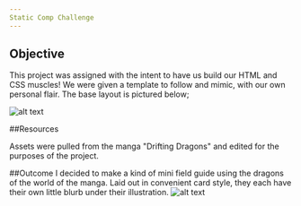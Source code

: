 ```yaml
---
Static Comp Challenge
---
```

## Objective

This project was assigned with the intent to have us build our HTML and CSS muscles! We were given a template to follow and mimic, with our own personal flair. The base layout is pictured below;


![alt text](https://frontend.turing.io/assets/images/static-comp-challenge-2.jpg)

##Resources

Assets were pulled from the manga "Drifting Dragons" and edited for the purposes of the project.

##Outcome
I decided to make a kind of mini field guide using the dragons of the world of the manga. Laid out in convenient card style, they each have their own little blurb under their illustration.
![alt text](https://i.imgur.com/cpb383t.gif)
